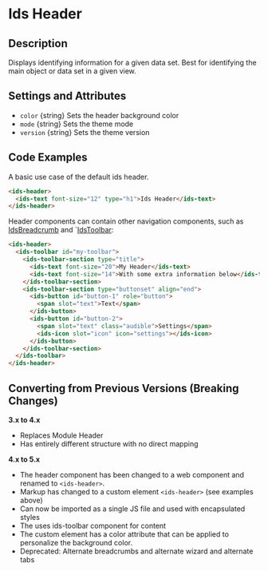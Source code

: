# Ids Header

## Description

Displays identifying information for a given data set. Best for identifying the main object or data set in a given view.

## Settings and Attributes

- `color` {string} Sets the header background color
- `mode` {string} Sets the theme mode
- `version` {string} Sets the theme version

## Code Examples

A basic use case of the default ids header.
```html
<ids-header>
  <ids-text font-size="12" type="h1">Ids Header</ids-text>
</ids-header>
```
Header components can contain other navigation components, such as [IdsBreadcrumb](../ids-breadcrumb/README.md) and `[IdsToolbar](../ids-toolbar/README.md):

```html
<ids-header>
  <ids-toolbar id="my-toolbar">
    <ids-toolbar-section type="title">
      <ids-text font-size="20">My Header</ids-text>
      <ids-text font-size="14">With some extra information below</ids-text>
    </ids-toolbar-section>
    <ids-toolbar-section type="buttonset" align="end">
      <ids-button id="button-1" role="button">
        <span slot="text">Text</span>
      </ids-button>
      <ids-button id="button-2">
        <span slot="text" class="audible">Settings</span>
        <ids-icon slot="icon" icon="settings"></ids-icon>
      </ids-button>
    </ids-toolbar-section>
  </ids-toolbar>
</ids-header>
```

## Converting from Previous Versions (Breaking Changes)

**3.x to 4.x**
- Replaces Module Header
- Has entirely different structure with no direct mapping

**4.x to 5.x**
- The header component has been changed to a web component and renamed to `<ids-header>`.
- Markup has changed to a custom element `<ids-header>` (see examples above)
- Can now be imported as a single JS file and used with encapsulated styles
- The uses ids-toolbar component for content
- The <ids-header></ids-header> custom element has a color attribute that can be applied to personalize the background color.
- Deprecated: Alternate breadcrumbs and alternate wizard and alternate tabs
